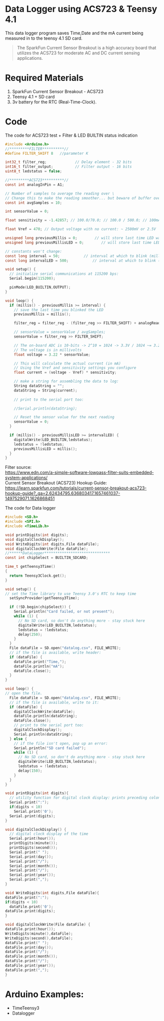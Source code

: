 # Data Logger using ACS723 & Teensy 4.1

This data logger program saves Time,Date and the mA current being measured in to the teensy 4.1 SD card. 
> The SparkFun Current Sensor Breakout is a high accuracy board that utilizes the ACS723 for moderate AC and DC current sensing applications.

# Required Materials

1. SparkFun Current Sensor Breakout - ACS723
2. Teensy 4.1 + SD card
3. 3v battery for the RTC (Real-Time-Clock).

# Code
The code for ACS723 test + Filter & LED BUILTIN status indication
```c
#include <Arduino.h> 
//*********FILTER**********//
#define FILTER_SHIFT 8   //parameter K

int32_t filter_reg;             // Delay element - 32 bits
int16_t filter_output;          // Filter output - 16 bits
uint8_t ledstatus = false;

//*********ACS723**********//
const int analogInPin = A1;

// Number of samples to average the reading over \
// Change this to make the reading smoother... but beware of buffer overflows!
const int avgSamples = 10;

int sensorValue = 0;

float sensitivity = -1.42857; // 100.0/70.0; // 100.0 / 500.0; // 100mA per 500mV = 0.2

float Vref = 470; // Output voltage with no current: ~ 2500mV or 2.5V

unsigned long previousMillis = 0;        // will store last time LED was updated
unsigned long previousMillisLED = 0;        // will store last time LED was updated

// constants won't change:
const long interval = 50;           // interval at which to blink (milliseconds)
const long intervalLED = 500;           // interval at which to blink (milliseconds)

void setup() {
  // initialize serial communications at 115200 bps:
  Serial.begin(115200);

  pinMode(LED_BUILTIN,OUTPUT);
}

void loop() {
  if (millis() - previousMillis >= interval) { 
    // save the last time you blinked the LED
    previousMillis = millis();

    filter_reg = filter_reg - (filter_reg >> FILTER_SHIFT) + analogRead(analogInPin);

    // sensorValue = sensorValue / avgSamples;
    sensorValue = filter_reg >> FILTER_SHIFT;

    // The on-board ADC is 10-bits -> 2^10 = 1024 -> 3.3V / 1024 ~= 3.22mV
    // The voltage is in millivolts
    float voltage = 3.22 * sensorValue;

    // This will calculate the actual current (in mA)
    // Using the Vref and sensitivity settings you configure
    float current = (voltage - Vref) * sensitivity;

    // make a string for assembling the data to log:
    String dataString = "";
    dataString = String(current);
    
    // print to the serial port too:

    //Serial.println(dataString);

    // Reset the sensor value for the next reading
    sensorValue = 0;
  }

  if (millis() - previousMillisLED >= intervalLED) {
    digitalWrite(LED_BUILTIN,ledstatus);
    ledstatus = !ledstatus;
    previousMillisLED = millis();
  }
}

```
Filter source:  
https://www.edn.com/a-simple-software-lowpass-filter-suits-embedded-system-applications/ \
Current Sensor Breakout (ACS723) Hookup Guide:
https://learn.sparkfun.com/tutorials/current-sensor-breakout-acs723-hookup-guide?_ga=2.62434795.636803417.1657461037-1497529071.1626868451


The code for Data logger

``` c
#include <SD.h>
#include <SPI.h>
#include <TimeLib.h>

void printDigits(int digits);
void digitalClockDisplay();
void WriteDigits(int digits,File dataFile);
void digitalClockWrite(File dataFile);
//******DataLogger******************************
const int chipSelect = BUILTIN_SDCARD;

time_t getTeensy3Time()
{
  return Teensy3Clock.get();
}

void setup() {
// set the Time library to use Teensy 3.0's RTC to keep time
  setSyncProvider(getTeensy3Time);

  if (!SD.begin(chipSelect)) {
    Serial.println("Card failed, or not present");
    while (1) {
      // No SD card, so don't do anything more - stay stuck here
      digitalWrite(LED_BUILTIN,ledstatus);
      ledstatus = !ledstatus;
      delay(250);
    }
  }
  File dataFile = SD.open("datalog.csv", FILE_WRITE);
  // if the file is available, write header:
  if (dataFile) {
    dataFile.print("Time,");
    dataFile.println("mA");
    dataFile.close();
  }
}

void loop() {
// open the file.
  File dataFile = SD.open("datalog.csv", FILE_WRITE);
  // if the file is available, write to it:
  if (dataFile) {
    digitalClockWrite(dataFile);
    dataFile.println(dataString);
    dataFile.close();
    // print to the serial port too:
    digitalClockDisplay();
    Serial.println(dataString);
  } else {
    // if the file isn't open, pop up an error:
    Serial.println("SD card failed");
    while (1) {
      // No SD card, so don't do anything more - stay stuck here
      digitalWrite(LED_BUILTIN,ledstatus);
      ledstatus = !ledstatus;
      delay(150);
    }
  }
}

void printDigits(int digits){
  // utility function for digital clock display: prints preceding colon and leading 0
  Serial.print(":");
  if(digits < 10)
    Serial.print('0');
  Serial.print(digits);
}

void digitalClockDisplay() {
  // digital clock display of the time
  Serial.print(hour());
  printDigits(minute());
  printDigits(second());
  Serial.print(" ");
  Serial.print(day());
  Serial.print("/");
  Serial.print(month());
  Serial.print("/");
  Serial.print(year()); 
  Serial.print(","); 
}

void WriteDigits(int digits,File dataFile){
dataFile.print(":");
if(digits < 10)
  dataFile.print('0');
dataFile.print(digits);
}

void digitalClockWrite(File dataFile) {
dataFile.print(hour());
WriteDigits(minute(),dataFile);
WriteDigits(second(),dataFile);
dataFile.print(" ");
dataFile.print(day());
dataFile.print("/");
dataFile.print(month());
dataFile.print("/");
dataFile.print(year()); 
dataFile.print(","); 
}

```
# Arduino Examples:
* TimeTeensy3
* Datalogger



